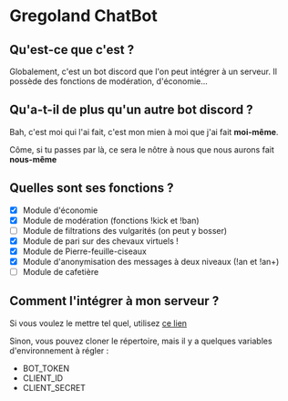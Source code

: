 # Gregoland ChatBot
## Qu'est-ce que c'est ?
Globalement, c'est un bot discord que l'on peut intégrer à un serveur. Il possède des fonctions de modération, d'économie...

## Qu'a-t-il de plus qu'un autre bot discord ?
Bah, c'est moi qui l'ai fait, c'est mon mien à moi que j'ai fait **moi-même**.

Côme, si tu passes par là, ce sera le nôtre à nous que nous aurons fait **nous-même**

## Quelles sont ses fonctions ?
- [X] Module d'économie
- [X] Module de modération (fonctions !kick et !ban)
- [ ] Module de filtrations des vulgarités (on peut y bosser)
- [X] Module de pari sur des chevaux virtuels !
- [X] Module de Pierre-feuille-ciseaux
- [X] Module d'anonymisation des messages à deux niveaux (!an et !an+)
- [ ] Module de cafetière

## Comment l'intégrer à mon serveur ?
Si vous voulez le mettre tel quel, utilisez [ce lien](https://discordapp.com/api/oauth2/authorize?client_id=684464572333293605&permissions=8&scope=bot)

Sinon, vous pouvez cloner le répertoire, mais il y a quelques variables d'environnement à régler :
- BOT_TOKEN
- CLIENT_ID
- CLIENT_SECRET
